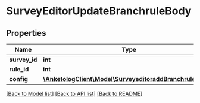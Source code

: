 # SurveyEditorUpdateBranchruleBody

## Properties
Name | Type | Description | Notes
------------ | ------------- | ------------- | -------------
**survey_id** | **int** | ID опроса | 
**rule_id** | **int** | ID правила | 
**config** | [**\AnketologClient\Model\SurveyeditoraddBranchruleConfig**](SurveyeditoraddBranchruleConfig.md) |  | [optional] 

[[Back to Model list]](../README.md#documentation-for-models) [[Back to API list]](../README.md#documentation-for-api-endpoints) [[Back to README]](../README.md)


